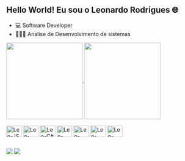 ## Hello World! Eu sou o Leonardo Rodrigues 🌐

- 💻 Software Developer
- 👨🏻‍💻 Analise de Desenvolvimento de sistemas
<a href="https://github.com/rxodrigues/github-readme-stats">
  <img height=200 align="center" src="https://github-readme-stats.vercel.app/api?username=rxodrigues&show_icons=true&theme=merko" />
</a>


<a href="https://github.com/anuraghazra/convoychat">
  <img height=200 align="center" src="https://github-readme-stats.vercel.app/api/top-langs?username=rxodrigues&layout=compact&langs_count=8&card_width=320" />
</a>

<div style="display: inline_block"><br>
  <img align="center" alt="Leo-JS" height="30" width="40" src="https://cdn.jsdelivr.net/gh/devicons/devicon@latest/icons/javascript/javascript-original.svg">
  <img align="center" alt="Leo-NodeJs" height="30" width="40" src="https://cdn.jsdelivr.net/gh/devicons/devicon@latest/icons/nodejs/nodejs-original.svg">
  <img align="center" alt="Leo-C#" height="30" width="40" src="https://cdn.jsdelivr.net/gh/devicons/devicon@latest/icons/csharp/csharp-original.svg">
  <img align="center" alt="Leo-Python" height="30" width="40" src="https://cdn.jsdelivr.net/gh/devicons/devicon@latest/icons/python/python-original.svg">
  <img align="center" alt="Leo-MySql" height="30" width="40" src="https://cdn.jsdelivr.net/gh/devicons/devicon@latest/icons/mysql/mysql-original.svg">
  <img align="center" alt="Leo-HTML" height="30" width="40" src="https://cdn.jsdelivr.net/gh/devicons/devicon@latest/icons/html5/html5-original.svg">
  <img align="center" alt="Leo-CSS" height="30" width="40" src="https://cdn.jsdelivr.net/gh/devicons/devicon@latest/icons/css3/css3-original.svg">
</div>
  
  ##
 
<div> 
  <a href = "mailto:leonardorf.contato@outlook.com"><img src="https://img.shields.io/badge/-Gmail-%23333?style=for-the-badge&logo=gmail&logoColor=white" target="_blank"></a>
  <a href="https://www.linkedin.com/in/leonardo-rodrigues-270106236/" target="_blank"><img src="https://img.shields.io/badge/-LinkedIn-%230077B5?style=for-the-badge&logo=linkedin&logoColor=white" target="_blank"></a> 
  
</div>


